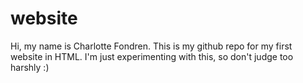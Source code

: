# website

Hi, my name is Charlotte Fondren. This is my github repo for my first website in HTML. I'm just experimenting with this, so don't judge too harshly :)